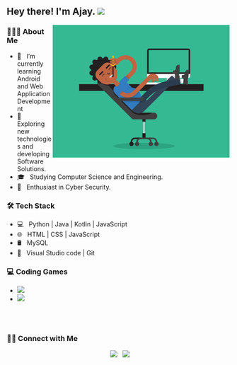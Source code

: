 <h2> Hey there! I'm Ajay. <img src="https://github.com/souvikguria98/souvikguria98/blob/master/Hi.gif" width="25"></h2>
<img align="right" alt="GIF" src="https://raw.githubusercontent.com/ajhacker03/ajhacker03/main/5eKX.gif" width="400"/>

<h3> 👨🏻‍💻 About Me </h3>

- 🔭 &nbsp; I’m currently learning Android and Web Application Development
- 🤔 &nbsp; Exploring new technologies and developing Software Solutions.
- 🎓 &nbsp; Studying Computer Science and Engineering.
- 🌱 &nbsp; Enthusiast in Cyber Security.

<h3>🛠 Tech Stack</h3>

- 💻 &nbsp; Python | Java | Kotlin | JavaScript  
- 🌐 &nbsp; HTML | CSS | JavaScript
- 🛢 &nbsp; MySQL
- 🔧 &nbsp; Visual Studio code | Git

<h3>💻 Coding Games </h3>

- <a href="https://www.codingame.com/profile/ea529c2b056ba1b772b8c4ed7cb895c39291173" target="_blank" rel="noopener noreferrer"><img src="https://www.google.com/url?sa=i&url=https%3A%2F%2Ftwitter.com%2Fcodingame&psig=AOvVaw2cyxkTeuwtJljQLL2zmQRo&ust=1629390864792000&source=images&cd=vfe&ved=0CAsQjRxqFwoTCLiFjpKAu_ICFQAAAAAdAAAAABAD" width="50" /></a> 
- <a href="https://www.codewars.com/users/im_aj" target="_blank" rel="noopener noreferrer"><img src="https://www.google.com/url?sa=i&url=https%3A%2F%2Fhackmd.io%2Fs%2FBJLHdzMbe&psig=AOvVaw3LbKVbIB3baqXarSs5rgxM&ust=1629391136768000&source=images&cd=vfe&ved=0CAsQjRxqFwoTCICqxKCBu_ICFQAAAAAdAAAAABAD" width="50" /></a> 

<br>
</br>
<h3> 🤝🏻 Connect with Me </h3>

<p align="center">  
&nbsp; <a href="https://www.instagram.com/ajhcker/" target="_blank" rel="noopener noreferrer"><img src="https://img.icons8.com/plasticine/100/000000/instagram-new.png" width="50" /></a> 
&nbsp; <a href="mailto:ajayhacker03@gmail.com" target="_blank" rel="noopener noreferrer"><img src="https://img.icons8.com/plasticine/100/000000/gmail.png"  width="50" /></a>
</p>
